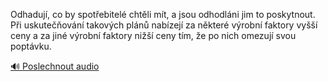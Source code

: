 
Odhadují, co by spotřebitelé chtěli mít, a jsou odhodláni jim to poskytnout. Při uskutečňování takových plánů nabízejí za některé výrobní faktory vyšší ceny a za jiné výrobní faktory nižší ceny tím, že po nich omezují svou poptávku.

[🔊 Poslechnout audio](/data/7-paragraphs/audio/chapter_62/para_014-Odhaduj-co-by-spotebitel-chtli-mt-a-jsou-od.mp3)
